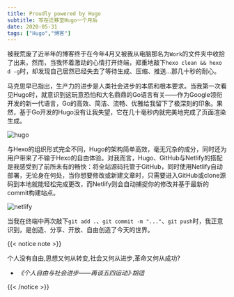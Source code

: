 ```yaml
---
title: Proudly powered by Hugo
subtitle: 写在迁移至Hugo一个月后
date: 2020-05-31
tags: ["Hugo","博客"]
---
```

被我荒废了近半年的博客终于在今年4月又被我从电脑那名为`Work`的文件夹中收拾了出来，然而，当我怀着激动的心情打开终端，郑重地敲下`hexo clean && hexo d -g`时，却发现自己居然已经失去了等待生成、压缩、推送...那几十秒的耐心。

<!--more-->

马克思早已指出，生产力的进步是人类社会进步的本质和根本要求。当我第一次看见Hugo时，就意识到这玩意恐怕和大名鼎鼎的Go语言有关——作为Google领衔开发的新一代语言，Go的高效、简洁、流畅、优雅给我留下了极深刻的印象。果然，基于Go开发的Hugo没有让我失望，它在几十毫秒内就完美地完成了页面渲染生成。

![hugo](https://cdn.jsdelivr.net/gh/blleng/images@master/upload/hugo.png "Hugo是一款极速的网站生成框架")

与Hexo的组织形式完全不同，Hugo的架构简单高效，毫无冗杂的成分，同时还为用户带来了不输于Hexo的自由体验。对我而言，Hugo、GitHub与Netlify的搭配是我感受到了前所未有的畅快：将全站源码托管于GitHub，同时使用Netlify自动部署，无论身在何处，当你想要修改或新建文章时，只需要进入GitHub或clone源码到本地就能轻松完成更改，而Netlify则会自动捕捉你的修改并基于最新的commit构建站点。

![netlify](https://cdn.jsdelivr.net/gh/blleng/images@master/upload/netlify.png "本站在Netlify的生产记录")

当我在终端中再次敲下`git add .`、`git commit -m "..."`、`git push`时，我正意识到，是创造、分享、开放、自由创造了今天的世界。

{{< notice note >}}

个人没有自由,思想又何从转变,社会又何从进步,革命又何从成功?

- *《个人自由与社会进步——再谈五四运动》·胡适*

{{< /notice >}}
